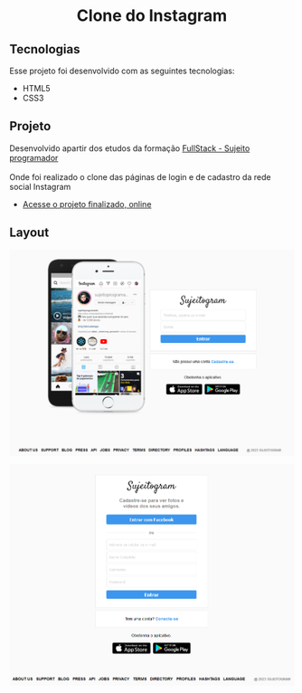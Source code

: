 <h1 align="center"> Clone do Instagram </h1>

##  Tecnologias

Esse projeto foi desenvolvido com as seguintes tecnologias:

- HTML5 
- CSS3

## Projeto

Desenvolvido apartir dos etudos da formação <a href="https://sujeitoprogramador.com/fullstackpro/" target=_blank>FullStack - Sujeito programador</a><br><br>
Onde foi realizado o clone das páginas de login e de cadastro da rede social Instagram

- [Acesse o projeto finalizado, online](https://italorafaeltavares.github.io/Clone-Instagram/)


## Layout

<img align="center" alt="print tela de login" src="./assets/banner-01.png" whidth="200"></a>

<img align="center" alt="print tela de cadastro" src="./assets/banner-02.png" whidth="200"></a>

